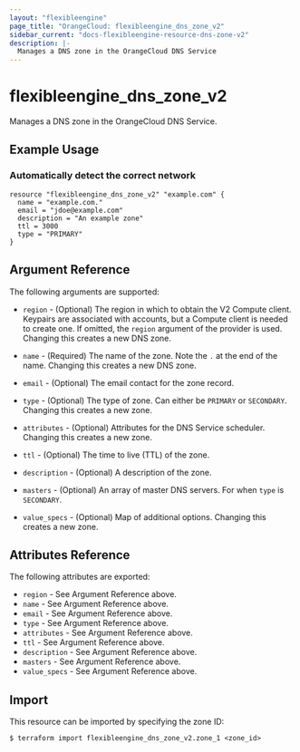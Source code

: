 ```yaml
---
layout: "flexibleengine"
page_title: "OrangeCloud: flexibleengine_dns_zone_v2"
sidebar_current: "docs-flexibleengine-resource-dns-zone-v2"
description: |-
  Manages a DNS zone in the OrangeCloud DNS Service
---
```


# flexibleengine\_dns\_zone_v2

Manages a DNS zone in the OrangeCloud DNS Service.

## Example Usage

### Automatically detect the correct network

```hcl
resource "flexibleengine_dns_zone_v2" "example.com" {
  name = "example.com."
  email = "jdoe@example.com"
  description = "An example zone"
  ttl = 3000
  type = "PRIMARY"
}
```

## Argument Reference

The following arguments are supported:

* `region` - (Optional) The region in which to obtain the V2 Compute client.
    Keypairs are associated with accounts, but a Compute client is needed to
    create one. If omitted, the `region` argument of the provider is used.
    Changing this creates a new DNS zone.

* `name` - (Required) The name of the zone. Note the `.` at the end of the name.
  Changing this creates a new DNS zone.

* `email` - (Optional) The email contact for the zone record.

* `type` - (Optional) The type of zone. Can either be `PRIMARY` or `SECONDARY`.
  Changing this creates a new zone.

* `attributes` - (Optional) Attributes for the DNS Service scheduler.
  Changing this creates a new zone.

* `ttl` - (Optional) The time to live (TTL) of the zone.

* `description` - (Optional) A description of the zone.

* `masters` - (Optional) An array of master DNS servers. For when `type` is
  `SECONDARY`.

* `value_specs` - (Optional) Map of additional options. Changing this creates a
  new zone.

## Attributes Reference

The following attributes are exported:

* `region` - See Argument Reference above.
* `name` - See Argument Reference above.
* `email` - See Argument Reference above.
* `type` - See Argument Reference above.
* `attributes` - See Argument Reference above.
* `ttl` - See Argument Reference above.
* `description` - See Argument Reference above.
* `masters` - See Argument Reference above.
* `value_specs` - See Argument Reference above.

## Import

This resource can be imported by specifying the zone ID:

```
$ terraform import flexibleengine_dns_zone_v2.zone_1 <zone_id>
```

